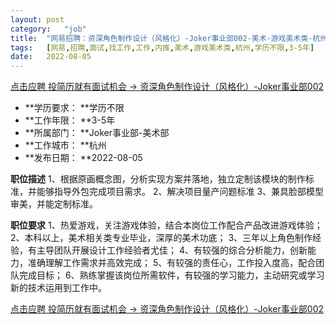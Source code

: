 ```yaml
---
layout:	post
category:	"job"
title:	"网易招聘：资深角色制作设计（风格化）-Joker事业部002-美术-游戏美术类-杭州学历不限3-5年"
tags:	[网易,招聘,面试,找工作,工作,内推,美术,游戏美术类,杭州,学历不限,3-5年]
date:	2022-08-05
---
```


[点击应聘 投简历就有面试机会 -> 资深角色制作设计（风格化）-Joker事业部002](http://mobile.bole.netease.com/bole/boleDetail?id=41018&employeeId=346f03c3cda5f04c&key=all)



- **学历要求： **学历不限
- **工作年限： **3-5年
- **所属部门： **Joker事业部-美术部
- **工作城市： **杭州
- **发布日期： **2022-08-05



**职位描述**
1、根据原画概念图，分析实现方案并落地，独立定制该模块的制作标准，并能够指导外包完成项目需求。
2、解决项目量产问题标准
3、兼具脸部模型审美，并能定制标准。



**职位要求**
1、热爱游戏，关注游戏体验，结合本岗位工作配合产品改进游戏体验；
2、本科以上，美术相关类专业毕业，深厚的美术功底；
3、三年以上角色制作经验，有主导团队开展设计工作经验者尤佳；
4、有较强的综合分析能力，创新能力，准确理解工作需求并高效完成；
5、有较强的责任心，工作投入度高，配合团队完成目标；
6、熟练掌握该岗位所需软件，有较强的学习能力，主动研究或学习新的技术运用到工作中。



[点击应聘 投简历就有面试机会 -> 资深角色制作设计（风格化）-Joker事业部002](http://mobile.bole.netease.com/bole/boleDetail?id=41018&employeeId=346f03c3cda5f04c&key=all)
